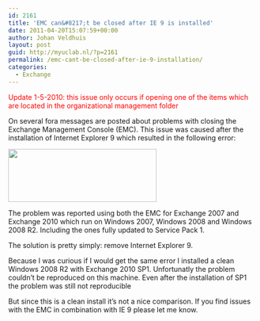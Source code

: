 ```yaml
---
id: 2161
title: 'EMC can&#8217;t be closed after IE 9 is installed'
date: 2011-04-20T15:07:59+00:00
author: Johan Veldhuis
layout: post
guid: http://myuclab.nl/?p=2161
permalink: /emc-cant-be-closed-after-ie-9-installation/
categories:
  - Exchange
---
```

<span style="color: #ff0000;">Update 1-5-2010: this issue only occurs if opening one of the items which are located in the organizational management folder</span>

On several fora messages are posted about problems with closing the Exchange Management Console (EMC). This issue was caused after the installation of Internet Explorer 9 which resulted in the following error:

[<img title="EMC: Close all dialog boxes" src="https://i2.wp.com/myuclab.nl/wp-content/uploads/2011/04/ex_close-300x107.jpg?resize=300%2C107" alt="" width="300" height="107" data-recalc-dims="1" />](https://i0.wp.com/myuclab.nl/wp-content/uploads/2011/04/ex_close.jpg)

The problem was reported using both the EMC for Exchange 2007 and Exchange 2010 which run on Windows 2007, Windows 2008 and Windows 2008 R2. Including the ones fully updated to Service Pack 1.

The solution is pretty simply: remove Internet Explorer 9.

Because I was curious if I would get the same error I installed a clean Windows 2008 R2 with Exchange 2010 SP1. Unfortunatly the problem couldn&#8217;t be reproduced on this machine. Even after the installation of SP1 the problem was still not reproducible

But since this is a clean install it&#8217;s not a nice comparison. If you find issues with the EMC in combination with IE 9 please let me know.